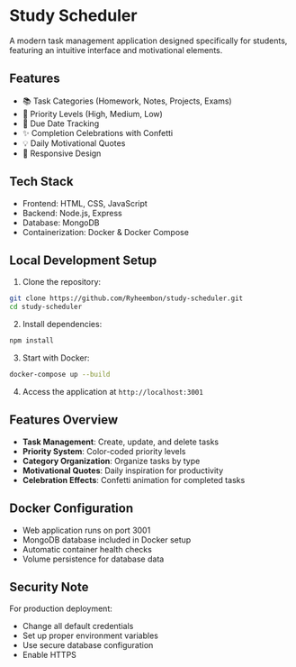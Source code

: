 # Study Scheduler

A modern task management application designed specifically for students, featuring an intuitive interface and motivational elements.

## Features
- 📚 Task Categories (Homework, Notes, Projects, Exams)
- 🎯 Priority Levels (High, Medium, Low)
- 📅 Due Date Tracking
- ✨ Completion Celebrations with Confetti
- 💡 Daily Motivational Quotes
- 📱 Responsive Design

## Tech Stack
- Frontend: HTML, CSS, JavaScript
- Backend: Node.js, Express
- Database: MongoDB
- Containerization: Docker & Docker Compose

## Local Development Setup
1. Clone the repository:
```bash
git clone https://github.com/Ryheembon/study-scheduler.git
cd study-scheduler
```

2. Install dependencies:
```bash
npm install
```

3. Start with Docker:
```bash
docker-compose up --build
```

4. Access the application at `http://localhost:3001`

## Features Overview
- **Task Management**: Create, update, and delete tasks
- **Priority System**: Color-coded priority levels
- **Category Organization**: Organize tasks by type
- **Motivational Quotes**: Daily inspiration for productivity
- **Celebration Effects**: Confetti animation for completed tasks

## Docker Configuration
- Web application runs on port 3001
- MongoDB database included in Docker setup
- Automatic container health checks
- Volume persistence for database data

## Security Note
For production deployment:
- Change all default credentials
- Set up proper environment variables
- Use secure database configuration
- Enable HTTPS